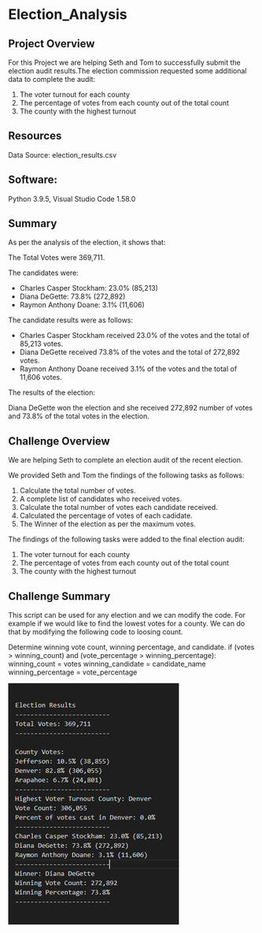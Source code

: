 # Election_Analysis

## Project Overview
For this Project we are helping Seth and Tom to successfully submit the election audit results.The election commission requested some additional data to complete the audit:

1) The voter turnout for each county
2) The percentage of votes from each county out of the total count
3) The county with the highest turnout

## Resources
Data Source: election_results.csv

## Software: 

Python 3.9.5, Visual Studio Code 1.58.0

## Summary
As per the analysis of the election, it shows that:

The Total Votes were 369,711.

The candidates were:
- Charles Casper Stockham: 23.0% (85,213)
- Diana DeGette: 73.8% (272,892)
- Raymon Anthony Doane: 3.1% (11,606)

The candidate results were as follows:
- Charles Casper Stockham received 23.0% of the votes and the total of 85,213 votes.
- Diana DeGette received 73.8% of the votes and the total of 272,892 votes.
- Raymon Anthony Doane received 3.1% of the votes and the total of 11,606 votes.

The results of the election:

Diana DeGette won the election and she received 272,892 number of votes and 73.8% of the total votes in the election.

## Challenge Overview

We are helping Seth to complete an election audit of the recent election.

We provided Seth and Tom the findings of the following tasks as follows:

1. Calculate the total number of votes. 
2. A complete list of candidates who received votes. 
3. Calculate the total number of votes each candidate received. 
4. Calculated the percentage of votes of each cadidate.
5. The Winner of the election as per the maximum votes.

The findings of the following tasks were added to the final election audit:

1) The voter turnout for each county
2) The percentage of votes from each county out of the total count
3) The county with the highest turnout

## Challenge Summary
This script can be used for any election and we can modify the code.
For example if we would like to find the lowest votes for a county.
We can do that by modifying the following code to loosing count.

Determine winning vote count, winning percentage, and candidate.
        if (votes > winning_count) and (vote_percentage > winning_percentage):
            winning_count = votes
            winning_candidate = candidate_name
            winning_percentage = vote_percentage
            
![alt text](https://github.com/nikmahadeshwar/Election_Analysis/blob/main/election%20results.PNG)
